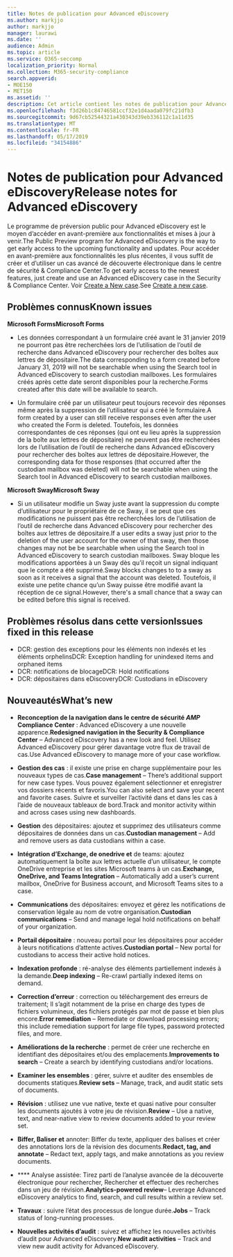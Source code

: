```yaml
---
title: Notes de publication pour Advanced eDiscovery
ms.author: markjjo
author: markjjo
manager: laurawi
ms.date: ''
audience: Admin
ms.topic: article
ms.service: O365-seccomp
localization_priority: Normal
ms.collection: M365-security-compliance
search.appverid:
- MOE150
- MET150
ms.assetid: ''
description: Cet article contient les notes de publication pour Advanced eDiscovery.
ms.openlocfilehash: f3d26b1c84746581ccf32e1d4aada079fc21dfb3
ms.sourcegitcommit: 9d67cb52544321a430343d39eb336112c1a11d35
ms.translationtype: MT
ms.contentlocale: fr-FR
ms.lasthandoff: 05/17/2019
ms.locfileid: "34154886"
---
```

# <a name="release-notes-for-advanced-ediscovery"></a><span data-ttu-id="e3ba6-103">Notes de publication pour Advanced eDiscovery</span><span class="sxs-lookup"><span data-stu-id="e3ba6-103">Release notes for Advanced eDiscovery</span></span>

<span data-ttu-id="e3ba6-104">Le programme de préversion public pour Advanced eDiscovery est le moyen d’accéder en avant-première aux fonctionnalités et mises à jour à venir.</span><span class="sxs-lookup"><span data-stu-id="e3ba6-104">The Public Preview program for Advanced eDiscovery is the way to get early access to the upcoming functionality and updates.</span></span> <span data-ttu-id="e3ba6-105">Pour accéder en avant-première aux fonctionnalités les plus récentes, il vous suffit de créer et d’utiliser un cas avancé de découverte électronique dans le centre de sécurité & Compliance Center.</span><span class="sxs-lookup"><span data-stu-id="e3ba6-105">To get early access to the newest features, just create and use an Advanced eDiscovery case in the Security & Compliance Center.</span></span> <span data-ttu-id="e3ba6-106">Voir [Create a New case](create-new-ediscovery-case.md).</span><span class="sxs-lookup"><span data-stu-id="e3ba6-106">See [Create a new case](create-new-ediscovery-case.md).</span></span>

## <a name="known-issues"></a><span data-ttu-id="e3ba6-107">Problèmes connus</span><span class="sxs-lookup"><span data-stu-id="e3ba6-107">Known issues</span></span>

<span data-ttu-id="e3ba6-108">**Microsoft Forms**</span><span class="sxs-lookup"><span data-stu-id="e3ba6-108">**Microsoft Forms**</span></span>

- <span data-ttu-id="e3ba6-109">Les données correspondant à un formulaire créé avant le 31 janvier 2019 ne pourront pas être recherchées lors de l’utilisation de l’outil de recherche dans Advanced eDiscovery pour rechercher des boîtes aux lettres de dépositaire.</span><span class="sxs-lookup"><span data-stu-id="e3ba6-109">The data corresponding to a form created before January 31, 2019 will not be searchable when using the Search tool in Advanced eDiscovery to search custodian mailboxes.</span></span> <span data-ttu-id="e3ba6-110">Les formulaires créés après cette date seront disponibles pour la recherche.</span><span class="sxs-lookup"><span data-stu-id="e3ba6-110">Forms created after this date will be available to search.</span></span>

- <span data-ttu-id="e3ba6-111">Un formulaire créé par un utilisateur peut toujours recevoir des réponses même après la suppression de l’utilisateur qui a créé le formulaire.</span><span class="sxs-lookup"><span data-stu-id="e3ba6-111">A form created by a user can still receive responses even after the user who created the Form is deleted.</span></span> <span data-ttu-id="e3ba6-112">Toutefois, les données correspondantes de ces réponses (qui ont eu lieu après la suppression de la boîte aux lettres de dépositaire) ne peuvent pas être recherchées lors de l’utilisation de l’outil de recherche dans Advanced eDiscovery pour rechercher des boîtes aux lettres de dépositaire.</span><span class="sxs-lookup"><span data-stu-id="e3ba6-112">However, the corresponding data for those responses (that occurred after the custodian mailbox was deleted) will not be searchable when using the Search tool in Advanced eDiscovery to search custodian mailboxes.</span></span>
 
<span data-ttu-id="e3ba6-113">**Microsoft Sway**</span><span class="sxs-lookup"><span data-stu-id="e3ba6-113">**Microsoft Sway**</span></span>

- <span data-ttu-id="e3ba6-114">Si un utilisateur modifie un Sway juste avant la suppression du compte d’utilisateur pour le propriétaire de ce Sway, il se peut que ces modifications ne puissent pas être recherchées lors de l’utilisation de l’outil de recherche dans Advanced eDiscovery pour rechercher des boîtes aux lettres de dépositaire.</span><span class="sxs-lookup"><span data-stu-id="e3ba6-114">If a user edits a sway just prior to the deletion of the user account for the owner of that sway, then those changes may not be be searchable when using the Search tool in Advanced eDiscovery to search custodian mailboxes.</span></span> <span data-ttu-id="e3ba6-115">Sway bloque les modifications apportées à un Sway dès qu’il reçoit un signal indiquant que le compte a été supprimé.</span><span class="sxs-lookup"><span data-stu-id="e3ba6-115">Sway blocks changes to to a sway as soon as it receives a signal that the account was deleted.</span></span> <span data-ttu-id="e3ba6-116">Toutefois, il existe une petite chance qu’un Sway puisse être modifié avant la réception de ce signal.</span><span class="sxs-lookup"><span data-stu-id="e3ba6-116">However, there's a small chance that a sway can be edited before this signal is received.</span></span>

## <a name="issues-fixed-in-this-release"></a><span data-ttu-id="e3ba6-117">Problèmes résolus dans cette version</span><span class="sxs-lookup"><span data-stu-id="e3ba6-117">Issues fixed in this release</span></span>

- <span data-ttu-id="e3ba6-118">DCR: gestion des exceptions pour les éléments non indexés et les éléments orphelins</span><span class="sxs-lookup"><span data-stu-id="e3ba6-118">DCR: Exception handling for unindexed items and orphaned items</span></span>
- <span data-ttu-id="e3ba6-119">DCR: notifications de blocage</span><span class="sxs-lookup"><span data-stu-id="e3ba6-119">DCR: Hold notifications</span></span>
- <span data-ttu-id="e3ba6-120">DCR: dépositaires dans eDiscovery</span><span class="sxs-lookup"><span data-stu-id="e3ba6-120">DCR: Custodians in eDiscovery</span></span>

## <a name="whats-new"></a><span data-ttu-id="e3ba6-121">Nouveautés</span><span class="sxs-lookup"><span data-stu-id="e3ba6-121">What’s new</span></span>

- <span data-ttu-id="e3ba6-122">**Reconception de la navigation dans le centre de sécurité _AMP_ Compliance Center** : Advanced eDiscovery a une nouvelle apparence.</span><span class="sxs-lookup"><span data-stu-id="e3ba6-122">**Redesigned navigation in the Security & Compliance Center** – Advanced eDiscovery has a new look and feel.</span></span> <span data-ttu-id="e3ba6-123">Utilisez Advanced eDiscovery pour gérer davantage votre flux de travail de cas.</span><span class="sxs-lookup"><span data-stu-id="e3ba6-123">Use Advanced eDiscovery to manage more of your case workflow.</span></span>

- <span data-ttu-id="e3ba6-124">**Gestion des cas** : il existe une prise en charge supplémentaire pour les nouveaux types de cas.</span><span class="sxs-lookup"><span data-stu-id="e3ba6-124">**Case management** – There’s additional support for new case types.</span></span> <span data-ttu-id="e3ba6-125">Vous pouvez également sélectionner et enregistrer vos dossiers récents et favoris.</span><span class="sxs-lookup"><span data-stu-id="e3ba6-125">You can also select and save your recent and favorite cases.</span></span> <span data-ttu-id="e3ba6-126">Suivre et surveiller l’activité dans et dans les cas à l’aide de nouveaux tableaux de bord.</span><span class="sxs-lookup"><span data-stu-id="e3ba6-126">Track and monitor activity within and across cases using new dashboards.</span></span>

- <span data-ttu-id="e3ba6-127">**Gestion** des dépositaires: ajoutez et supprimez des utilisateurs comme dépositaires de données dans un cas.</span><span class="sxs-lookup"><span data-stu-id="e3ba6-127">**Custodian management** – Add and remove users as data custodians within a case.</span></span>

- <span data-ttu-id="e3ba6-128">**Intégration d’Exchange, de onedrive et** de teams: ajoutez automatiquement la boîte aux lettres actuelle d’un utilisateur, le compte OneDrive entreprise et les sites Microsoft teams à un cas.</span><span class="sxs-lookup"><span data-stu-id="e3ba6-128">**Exchange, OneDrive, and Teams Integration** – Automatically add a user’s current mailbox, OneDrive for Business account, and Microsoft Teams sites to a case.</span></span> 

- <span data-ttu-id="e3ba6-129">**Communications** des dépositaires: envoyez et gérez les notifications de conservation légale au nom de votre organisation.</span><span class="sxs-lookup"><span data-stu-id="e3ba6-129">**Custodian communications** – Send and manage legal hold notifications on behalf of your organization.</span></span>

- <span data-ttu-id="e3ba6-130">**Portail dépositaire** : nouveau portail pour les dépositaires pour accéder à leurs notifications d’attente actives.</span><span class="sxs-lookup"><span data-stu-id="e3ba6-130">**Custodian portal** – New portal for custodians to access their active hold notices.</span></span>

- <span data-ttu-id="e3ba6-131">**Indexation profonde** : ré-analyse des éléments partiellement indexés à la demande.</span><span class="sxs-lookup"><span data-stu-id="e3ba6-131">**Deep indexing** – Re-crawl partially indexed items on demand.</span></span>

- <span data-ttu-id="e3ba6-132">**Correction d’erreur** : correction ou téléchargement des erreurs de traitement; Il s’agit notamment de la prise en charge des types de fichiers volumineux, des fichiers protégés par mot de passe et bien plus encore.</span><span class="sxs-lookup"><span data-stu-id="e3ba6-132">**Error remediation** – Remediate or download processing errors; this include remediation support for large file types, password protected files, and more.</span></span> 

- <span data-ttu-id="e3ba6-133">**Améliorations de la recherche** : permet de créer une recherche en identifiant des dépositaires et/ou des emplacements.</span><span class="sxs-lookup"><span data-stu-id="e3ba6-133">**Improvements to search** – Create a search by identifying custodians and/or locations.</span></span>

- <span data-ttu-id="e3ba6-134">**Examiner les ensembles** : gérer, suivre et auditer des ensembles de documents statiques.</span><span class="sxs-lookup"><span data-stu-id="e3ba6-134">**Review sets** – Manage, track, and audit static sets of documents.</span></span>

- <span data-ttu-id="e3ba6-135">**Révision** : utilisez une vue native, texte et quasi native pour consulter les documents ajoutés à votre jeu de révision.</span><span class="sxs-lookup"><span data-stu-id="e3ba6-135">**Review** – Use a native, text, and near-native view to review documents added to your review set.</span></span>

- <span data-ttu-id="e3ba6-136">**Biffer, Baliser et** annoter: Biffer du texte, appliquer des balises et créer des annotations lors de la révision des documents.</span><span class="sxs-lookup"><span data-stu-id="e3ba6-136">**Redact, tag, and annotate** – Redact text, apply tags, and make annotations as you review documents.</span></span>
  
- <span data-ttu-id="e3ba6-137">\*\*\*\* Analyse assistée: Tirez parti de l’analyse avancée de la découverte électronique pour rechercher, Rechercher et effectuer des recherches dans un jeu de révision.</span><span class="sxs-lookup"><span data-stu-id="e3ba6-137">**Analytics-powered review**– Leverage Advanced eDiscovery analytics to find, search, and cull results within a review set.</span></span>

- <span data-ttu-id="e3ba6-138">**Travaux** : suivre l’état des processus de longue durée.</span><span class="sxs-lookup"><span data-stu-id="e3ba6-138">**Jobs** – Track status of long-running processes.</span></span>

- <span data-ttu-id="e3ba6-139">**Nouvelles activités d’audit** : suivez et affichez les nouvelles activités d’audit pour Advanced eDiscovery.</span><span class="sxs-lookup"><span data-stu-id="e3ba6-139">**New audit activities** – Track and view new audit activity for Advanced eDiscovery.</span></span>
